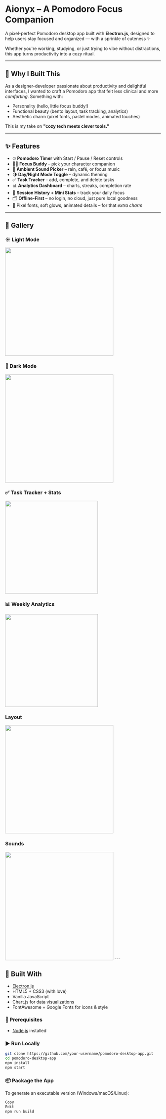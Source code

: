 # Aionyx – A Pomodoro Focus Companion

A pixel-perfect Pomodoro desktop app built with **Electron.js**, designed to help users stay focused and organized — with a sprinkle of cuteness ✨

Whether you're working, studying, or just trying to vibe without distractions, this app turns productivity into a cozy ritual.

---

## 🌟 Why I Built This

As a designer-developer passionate about productivity and delightful interfaces, I wanted to craft a Pomodoro app that felt less clinical and more *comforting*. Something with:

- Personality (hello, little focus buddy!)
- Functional beauty (bento layout, task tracking, analytics)
- Aesthetic charm (pixel fonts, pastel modes, animated touches)

This is my take on **"cozy tech meets clever tools."**

---

## ✨ Features

- ⏱ **Pomodoro Timer** with Start / Pause / Reset controls
- 🧍‍♂️ **Focus Buddy** – pick your character companion
- 🎵 **Ambient Sound Picker** – rain, café, or focus music
- 🌗 **Day/Night Mode Toggle** – dynamic theming
- ✅ **Task Tracker** – add, complete, and delete tasks
- 📊 **Analytics Dashboard** – charts, streaks, completion rate
- 🔁 **Session History + Mini Stats** – track your daily focus
- 🗂 **Offline-First** – no login, no cloud, just pure local goodness
- 💅 Pixel fonts, soft glows, animated details – for that *extra charm*

---

## 📸 Gallery

### ☀️ Light Mode   
  <img src="./screenshots/daymode.png" width="350">
  
### 🌙 Dark Mode

<img src="./screenshots/nightmode.png" width="350">

### ✅ Task Tracker + Stats
<img src="./screenshots/taskmanager.png" width="300">

### 📊 Weekly Analytics
<img src="./screenshots/analytics.png" width="300">

### Layout
 <img src="./screenshots/layout.png" width="350">

### Sounds
 <img src="./screenshots/sounds.png" width="350">
---

## 🧠 Built With

- [Electron.js](https://www.electronjs.org/)
- HTML5 + CSS3 (with love)
- Vanilla JavaScript
- Chart.js for data visualizations
- FontAwesome + Google Fonts for icons & style

### 🔧 Prerequisites

- [Node.js](https://nodejs.org/) installed

### ▶️ Run Locally

```bash
git clone https://github.com/your-username/pomodoro-desktop-app.git
cd pomodoro-desktop-app
npm install
npm start
```

### 📦 Package the App
To generate an executable version (Windows/macOS/Linux):

```bash
Copy
Edit
npm run build
